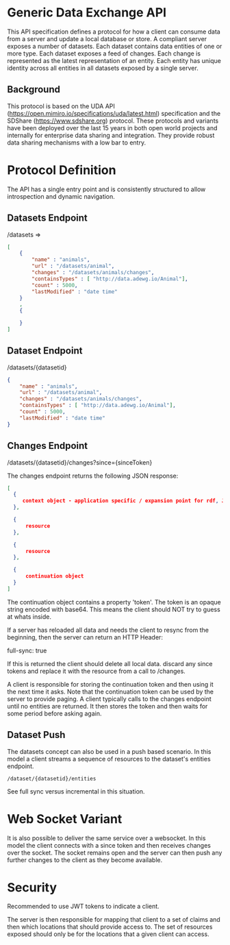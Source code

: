 # Generic Data Exchange API

This API specification defines a protocol for how a client can consume data from a server and update a local database or store. A compliant server exposes a number of datasets. Each dataset contains data entities of one or more type. Each dataset exposes a feed of changes. Each change is represented as the latest representation of an entity. Each entity has unique identity across all entities in all datasets exposed by a single server.

## Background

This protocol is based on the UDA API (https://open.mimiro.io/specifications/uda/latest.html) specification and the SDShare (https://www.sdshare.org) protocol. These protocols and variants have been deployed over the last 15 years in both open world projects and internally for enterprise data sharing and integration. They provide robust data sharing mechanisms with a low bar to entry.  

# Protocol Definition

The API has a single entry point and is consistently structured to allow introspection and dynamic navigation.

## Datasets Endpoint

/datasets => 

```json
[
    {
        "name" : "animals",
        "url" : "/datasets/animal",
        "changes" : "/datasets/animals/changes",
        "containsTypes" : [ "http://data.adewg.io/Animal"],
        "count" : 5000,
        "lastModified" : "date time"
    }
    ,
    {

    }
]
```

## Dataset Endpoint

/datasets/{datasetid}

```json
{
    "name" : "animals",
    "url" : "/datasets/animal",
    "changes" : "/datasets/animals/changes",
    "containsTypes" : [ "http://data.adewg.io/Animal"],
    "count" : 5000,
    "lastModified" : "date time"
}
```

## Changes Endpoint

/datasets/{datasetid}/changes?since={sinceToken}

The changes endpoint returns the following JSON response:

```json
[
  {
     context object - application specific / expansion point for rdf, JSON-LD and Entity Graph Data Model 
  },

  {
      resource
  },

  {
      resource
  },

  {
      continuation object
  }
]
```

The continuation object contains a property 'token'. The token is an opaque string encoded with base64. This means the client should NOT try to guess at whats inside. 

If a server has reloaded all data and needs the client to resync from the beginning, then the server can return an HTTP Header:

full-sync: true

If this is returned the client should delete all local data. discard any since tokens and replace it with the resource from a call to /changes.

A client is responsible for storing the continuation token and then using it the next time it asks. Note that the continuation token can be used by the server to provide paging. A client typically calls to the changes endpoint until no entities are returned. It then stores the token and then waits for some period before asking again. 

## Dataset Push 

The datasets concept can also be used in a push based scenario. In this model a client streams a sequence of resources to the dataset's entities endpoint. 

`/dataset/{datasetid}/entities`

See full sync versus incremental in this situation.

# Web Socket Variant

It is also possible to deliver the same service over a websocket. In this model the client connects with a since token and then receives changes over the socket. The socket remains open and the server can then push any further changes to the client as they become available.

# Security

Recommended to use JWT tokens to indicate a client. 

The server is then responsible for mapping that client to a set of claims and then which locations that should provide access to. The set of resources exposed should only be for the locations that a given client can access.